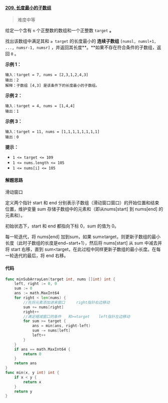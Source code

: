 #### [209. 长度最小的子数组](https://leetcode-cn.com/problems/minimum-size-subarray-sum/)

> 难度中等

给定一个含有 `n` 个正整数的数组和一个正整数 `target` **。**

找出该数组中满足其和 `≥ target` 的长度最小的 **连续子数组** `[numsl, numsl+1, ..., numsr-1, numsr]` ，并返回其长度**。**如果不存在符合条件的子数组，返回 `0` 。

**示例 1：**

```
输入：target = 7, nums = [2,3,1,2,4,3]
输出：2
解释：子数组 [4,3] 是该条件下的长度最小的子数组。
```

**示例 2：**

```
输入：target = 4, nums = [1,4,4]
输出：1
```

**示例 3：**

```
输入：target = 11, nums = [1,1,1,1,1,1,1,1]
输出：0
```

**提示：**

- `1 <= target <= 109`
- `1 <= nums.length <= 105`
- `1 <= nums[i] <= 105`

#### 解题思路

滑动窗口

定义两个指针 start 和 end 分别表示子数组（滑动窗口窗口）的开始位置和结束位置，维护变量 sum 存储子数组中的元素和（即从nums[start] 到 nums[end] 的元素和）。

初始状态下，start 和 end 都指向下标 0，sum 的值为 0。

每一轮迭代，将 nums[end] 加到sum，如果 sum≥target，则更新子数组的最小长度（此时子数组的长度是end−start+1），然后将 nums[start] 从 sum 中减去并将 start 右移，直到 sum<target，在此过程中同样更新子数组的最小长度。在每一轮迭代的最后，将 end 右移。

#### 代码

```go
func minSubArrayLen(target int, nums []int) int {
	left, right := 0, 0
	sum := 0
	ans := math.MaxInt64
	for right < len(nums) {
		//先将元素添加进来窗口     right指针右边移动
		sum += nums[right]
		right++
		//满足缩减窗口的条件   和>=target    left指针左边移动
		for sum >= target {
			ans = min(ans, right-left)
			sum -= nums[left]
			left++
		}
	}
	if ans == math.MaxInt64 {
		return 0
	}
	return ans
}
func min(x, y int) int {
	if x < y {
		return x
	}
	return y
}
```

